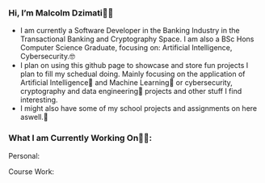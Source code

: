 ### Hi, I’m Malcolm Dzimati👋🏿
- I am currently a Software Developer in the Banking Industry in the Transactional Banking and Cryptography Space. I am also a BSc Hons Computer Science Graduate, focusing on: Artificial Intelligence, Cybersecurity.🤓
- I plan on using this github page to showcase and store fun projects I plan to fill my schedual doing. Mainly focusing on the application of Artificial Intelligence🦿 and Machine Learning🧠 or cybersecurity, cryptography and data engineering🧮 projects and other stuff I find interesting.
- I might also have some of my school projects and assignments on here aswell.📝

### What I am Currently Working On👨‍💻:
Personal:

Course Work:
<!---
malcolmdzimati/malcolmdzimati is a ✨ special ✨ repository because its `README.md` (this file) appears on your GitHub profile.
You can click the Preview link to take a look at your changes.
--->
